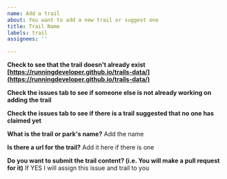 ```yaml
---
name: Add a trail
about: You want to add a new trail or suggest one
title: Trail Name
labels: trail
assignees: ''

---
```


**Check to see that the trail doesn't already exist [https://runningdeveloper.github.io/trails-data/](https://runningdeveloper.github.io/trails-data/)**

**Check the issues tab to see if someone else is not already working on adding the trail**

**Check the issues tab to see if there is a trail suggested that no one has claimed yet**

**What is the trail or park's name?**
Add the name

**Is there a url for the trail?**
Add it here if there is one

**Do you want to submit the trail content? (i.e. You will make a pull request for it)**
If YES I will assign this issue and trail to you

